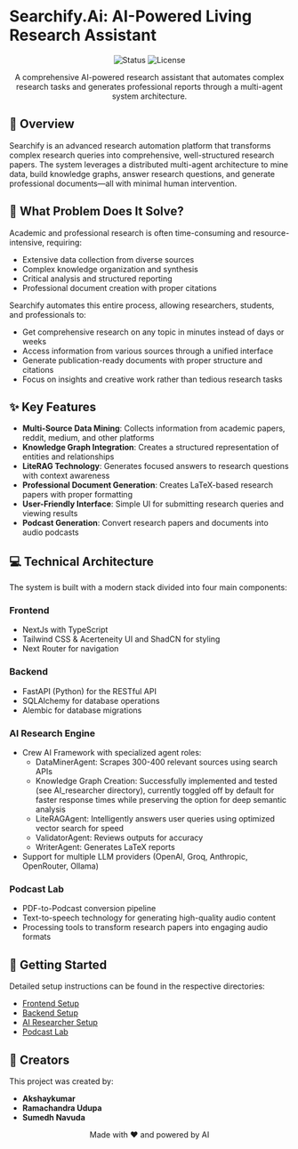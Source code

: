 # Searchify.Ai: AI-Powered Living Research Assistant

<div align="center">
  <img src="https://img.shields.io/badge/status-active-success.svg" alt="Status">
  <img src="https://img.shields.io/badge/license-MIT-blue.svg" alt="License">
</div>

<p align="center">
  A comprehensive AI-powered research assistant that automates complex research tasks and generates professional reports through a multi-agent system architecture.
</p>

## 🌟 Overview

Searchify is an advanced research automation platform that transforms complex research queries into comprehensive, well-structured research papers. The system leverages a distributed multi-agent architecture to mine data, build knowledge graphs, answer research questions, and generate professional documents—all with minimal human intervention.

## 🚀 What Problem Does It Solve?

Academic and professional research is often time-consuming and resource-intensive, requiring:
- Extensive data collection from diverse sources
- Complex knowledge organization and synthesis
- Critical analysis and structured reporting
- Professional document creation with proper citations

Searchify automates this entire process, allowing researchers, students, and professionals to:
- Get comprehensive research on any topic in minutes instead of days or weeks
- Access information from various sources through a unified interface
- Generate publication-ready documents with proper structure and citations
- Focus on insights and creative work rather than tedious research tasks

## ✨ Key Features

- **Multi-Source Data Mining**: Collects information from academic papers, reddit, medium, and other platforms
- **Knowledge Graph Integration**: Creates a structured representation of entities and relationships
- **LiteRAG Technology**: Generates focused answers to research questions with context awareness
- **Professional Document Generation**: Creates LaTeX-based research papers with proper formatting
- **User-Friendly Interface**: Simple UI for submitting research queries and viewing results
- **Podcast Generation**: Convert research papers and documents into audio podcasts

## 💻 Technical Architecture

The system is built with a modern stack divided into four main components:

### Frontend
- NextJs with TypeScript
- Tailwind CSS & Acerteneity UI and ShadCN for styling
- Next Router for navigation

### Backend
- FastAPI (Python) for the RESTful API
- SQLAlchemy for database operations
- Alembic for database migrations

### AI Research Engine
- Crew AI Framework with specialized agent roles:
  - DataMinerAgent: Scrapes 300-400 relevant sources using search APIs
  - Knowledge Graph Creation: Successfully implemented and tested (see AI_researcher directory), currently toggled off by default for faster response times while preserving the option for deep semantic analysis
  - LiteRAGAgent: Intelligently answers user queries using optimized vector search for speed
  - ValidatorAgent: Reviews outputs for accuracy
  - WriterAgent: Generates LaTeX reports
- Support for multiple LLM providers (OpenAI, Groq, Anthropic, OpenRouter, Ollama)

### Podcast Lab
- PDF-to-Podcast conversion pipeline
- Text-to-speech technology for generating high-quality audio content
- Processing tools to transform research papers into engaging audio formats

## 🏁 Getting Started

Detailed setup instructions can be found in the respective directories:
- [Frontend Setup](./frontend/README.md)
- [Backend Setup](./backend/README.md)
- [AI Researcher Setup](./AI_researcher/README.md)
- [Podcast Lab](./Podcast_lab/pdf_podcast.ipynb)

## 👥 Creators

This project was created by:

- **Akshaykumar**
- **Ramachandra Udupa**
- **Sumedh Navuda**

<p align="center">
  Made with ❤️ and powered by AI
</p>
